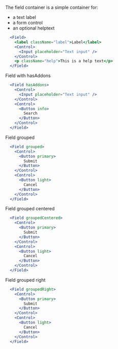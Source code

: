 The field container is a simple container for:

- a text label
- a form control
- an optional helptext

```jsx
  <Field>  
    <label className="label">Label</label>
    <Control>
      <Input placeholder="Text input" />
    </Control>
    <p className="help">This is a help text</p>
  </Field>
```

Field with hasAddons
```jsx
  <Field hasAddons>    
    <Control>
      <Input placeholder="Text input" />
    </Control>
    <Control>
      <Button info>
        Search
      </Button>
    </Control>
  </Field>
```

Field grouped
```jsx
  <Field grouped>      
    <Control>
      <Button primary>
        Submit
      </Button>
    </Control>
    <Control>
      <Button light>
        Cancel
      </Button>
    </Control>
  </Field>
```

Field grouped centered
```jsx
  <Field groupedCentered>      
    <Control>
      <Button primary>
        Submit
      </Button>
    </Control>
    <Control>
      <Button light>
        Cancel
      </Button>
    </Control>
  </Field>
```

Field grouped right
```jsx
  <Field groupedRight>      
    <Control>
      <Button primary>
        Submit
      </Button>
    </Control>
    <Control>
      <Button light>
        Cancel
      </Button>
    </Control>
  </Field>
```
